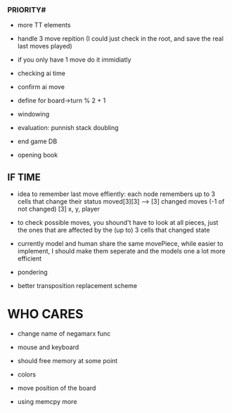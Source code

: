### PRIORITY# ##
- more TT elements

- handle 3 move repition (I could just check in the root, and save the real last moves played)

- if you only have 1 move do it immidiatly

- checking ai time

- confirm ai move

- define for board->turn % 2 + 1

- windowing

- evaluation: punnish stack doubling


- end game DB
- opening book

## IF TIME ##
- idea to remember last move effiently: each node remembers up to 3 cells that change their status 
    moved[3][3] --> [3] changed moves (-1 of not changed)
                    [3] x, y, player
- to check possible moves, you shound't have to look at all pieces, just the ones that are affected by the (up to) 3 cells that changed state

- currently model and human share the same movePiece, while easier to implement, I should make them seperate and the models one a lot more efficient

- pondering

- better transposition replacement scheme

# WHO CARES #
- change name of negamarx func

- mouse and keyboard

- should free memory at some point

- colors

- move position of the board

- using memcpy more